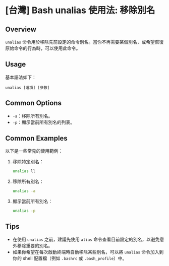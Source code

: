 # [台灣] Bash unalias 使用法: 移除別名

## Overview
`unalias` 命令用於移除先前設定的命令別名。當你不再需要某個別名，或希望恢復原始命令的行為時，可以使用此命令。

## Usage
基本語法如下：
```
unalias [選項] [參數]
```

## Common Options
- `-a`：移除所有別名。
- `-p`：顯示當前所有別名的列表。

## Common Examples
以下是一些常見的使用範例：

1. 移除特定別名：
   ```bash
   unalias ll
   ```

2. 移除所有別名：
   ```bash
   unalias -a
   ```

3. 顯示當前所有別名：
   ```bash
   unalias -p
   ```

## Tips
- 在使用 `unalias` 之前，建議先使用 `alias` 命令查看目前設定的別名，以避免意外移除重要的別名。
- 如果你希望在每次啟動終端時自動移除某些別名，可以將 `unalias` 命令加入到你的 shell 配置檔（例如 `.bashrc` 或 `.bash_profile`）中。